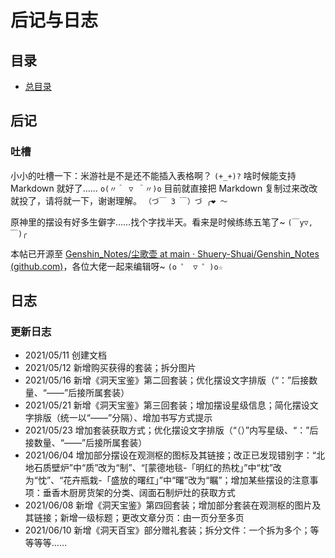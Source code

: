 # 后记与日志

## 目录

- [总目录](前言与目录.md#目录)

## 后记

### 吐槽

小小的吐槽一下：米游社是不是还不能插入表格啊？ `(+_+)?` 啥时候能支持 Markdown 就好了…… `o(〃＾ ▽ ＾〃)o` 目前就直接把 Markdown 复制过来改改就投了，请将就一下，谢谢理解。
`（づ￣ 3 ￣）づ ╭❤ ～`

原神里的摆设有好多生僻字……找个字找半天。看来是时候练练五笔了~
`(￣y▽,￣)╭`

本帖已开源至 [Genshin_Notes/尘歌壶 at main · Shuery-Shuai/Genshin_Notes (github.com)](https://github.com/Shuery-Shuai/Genshin_Notes/tree/main/%E5%B0%98%E6%AD%8C%E5%A3%B6)，各位大佬一起来编辑呀~
`(o ゜ ▽ ゜)o☆`

## 日志

### 更新日志

- 2021/05/11
  创建文档
- 2021/05/12
  新增购买获得的套装；拆分图片
- 2021/05/16
  新增《洞天宝鉴》第二回套装；优化摆设文字排版（“：”后接数量、“——”后接所属套装）
- 2021/05/21
  新增《洞天宝鉴》第三回套装；增加摆设星级信息；简化摆设文字排版（统一以“——”分隔）、增加书写方式提示
- 2021/05/23
  增加套装获取方式；优化摆设文字排版（“（）”内写星级、“：”后接数量、“——”后接所属套装）
- 2021/06/04
  增加部分摆设在观测枢的图标及其链接；改正已发现错别字：“北地石质壁炉”中“质”改为“制”、“[蒙德地毯-「明红的热枕」”中“枕”改为“忱”、“花卉瓶栽-「盛放的曙红」”中“曙”改为“瞩”；增加某些摆设的注意事项：垂香木厨房货架的分类、阔面石制炉灶的获取方式
- 2021/06/08
  新增《洞天宝鉴》第四回套装；增加部分套装在观测枢的图片及其链接；新增一级标题；更改文章分页：由一页分至多页
- 2021/06/10
  新增《洞天百宝》部分赠礼套装；拆分文件：一个拆为多个；等等等等……
